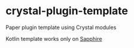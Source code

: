 # crystal-plugin-template
Paper plugin template using Crystal modules

Kotlin template works only on [Sapphire](https://github.com/SapphireMC/Sapphire/)